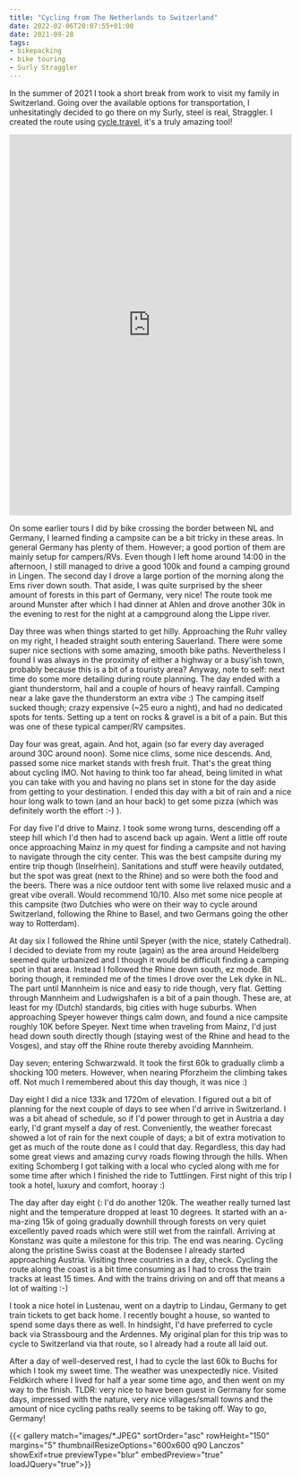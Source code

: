 ```yaml
---
title: "Cycling from The Netherlands to Switzerland"
date: 2022-02-06T20:07:55+01:00
date: 2021-09-28
tags:
- bikepacking
- bike touring
- Surly Straggler
---
```


In the summer of 2021 I took a short break from work to visit my family in Switzerland. Going over the available options for transportation, I unhesitatingly decided to go there on my Surly, steel is real, Straggler. I created the route using [cycle.travel](https://cycle.travel/map), it's a truly amazing tool!

<iframe src="https://www.komoot.com/tour/479943503/embed?share_token=adBJUKFrnUYtXsu4YRP3Qnuwi5y4Y4KWWsGefm9rHi2OU51wvi&profile=1" width="100%" height="680" frameborder="0" scrolling="no"></iframe>

On some earlier tours I did by bike crossing the border between NL and Germany, I learned finding a campsite can be a bit tricky in these areas. In general Germany has plenty of them. However; a good portion of them are mainly setup for campers/RVs. Even though I left home around 14:00 in the afternoon, I still managed to drive a good 100k and found a camping ground in Lingen. The second day I drove a large portion of the morning along the Ems river down south. That aside, I was quite surprised by the sheer amount of forests in this part of Germany, very nice! The route took me around Munster after which I had dinner at Ahlen and drove another 30k in the evening to rest for the night at a campground along the Lippe river.

Day three was when things started to get hilly. Approaching the Ruhr valley on my right, I headed straight south entering Sauerland. There were some super nice sections with some amazing, smooth bike paths. Nevertheless I found I was always in the proximity of either a highway or a busy'ish town, probably because this is a bit of a touristy area? Anyway, note to self: next time do some more detailing during route planning. The day ended with a giant thunderstorm, hail and a couple of hours of heavy rainfall. Camping near a lake gave the thunderstorm an extra _vibe_ :) The camping itself sucked though; crazy expensive (~25 euro a night), and had no dedicated spots for tents. Setting up a tent on rocks & gravel is a bit of a pain. But this was one of these typical camper/RV campsites.

Day four was great, again. And hot, again (so far every day averaged around 30C around noon). Some nice clims, some nice descends. And, passed some nice market stands with fresh fruit. That's the great thing about cycling IMO. Not having to think too far ahead, being limited in what you can take with you and having no plans set in stone for the day aside from getting to your destination. I ended this day with a bit of rain and a nice hour long walk to town (and an hour back) to get some pizza (which was definitely worth the effort :-) ).

For day five I'd drive to Mainz. I took some wrong turns, descending off a steep hill which I'd then had to ascend back up again. Went a little off route once approaching Mainz in my quest for finding a campsite and not having to navigate through the city center. This was the best campsite during my entire trip though (Inselrhein). Sanitations and stuff were heavily outdated, but the spot was great (next to the Rhine) and so were both the food and the beers. There was a nice outdoor tent with some live relaxed music and a great vibe overall. Would recommend 10/10. Also met some nice people at this campsite (two Dutchies who were on their way to cycle around Switzerland, following the Rhine to Basel, and two Germans going the other way to Rotterdam).

At day six I followed the Rhine until Speyer (with the nice, stately Cathedral). I decided to deviate from my route (again) as the area around Heidelberg seemed quite urbanized and I though it would be difficult finding a camping spot in that area. Instead I followed the Rhine down south, ez mode. Bit boring though, it reminded me of the times I drove over the Lek dyke in NL. The part until Mannheim is nice and easy to ride though, very flat. Getting through Mannheim and Ludwigshafen is a bit of a pain though. These are, at least for my (Dutch) standards, big cities with huge suburbs. When approaching Speyer however things calm down, and found a nice campsite roughly 10K before Speyer. Next time when traveling from Mainz, I'd just head down south directly though (staying west of the Rhine and head to the Vosges), and stay off the Rhine route thereby avoiding Mannheim.

Day seven; entering Schwarzwald. It took the first 60k to gradually climb a shocking 100 meters. However, when nearing Pforzheim the climbing takes off. Not much I remembered about this day though, it was nice :)

Day eight I did a nice 133k and 1720m of elevation. I figured out a bit of planning for the next couple of days to see when I'd arrive in Switzerland. I was a bit ahead of schedule, so if I'd power through to get in Austria a day early, I'd grant myself a day of rest. Conveniently, the weather forecast showed a lot of rain for the next couple of days; a bit of extra motivation to get as much of the route done as I could that day. Regardless, this day had some great views and amazing curvy roads flowing through the hills. When exiting Schomberg I got talking with a local who cycled along with me for some time after which I finished the ride to Tuttlingen. First night of this trip I took a hotel, luxury and comfort, hooray :)

The day after day eight (: I'd do another 120k. The weather really turned last night and the temperature dropped at least 10 degrees. It started with an a-ma-zing 15k of going gradually downhill through forests on very quiet excellently paved roads which were still wet from the rainfall. Arriving at Konstanz was quite a milestone for this trip. The end was nearing. Cycling along the pristine Swiss coast at the Bodensee I already started approaching Austria. Visiting three countries in a day, check. Cycling the route along the coast is a bit time consuming as I had to cross the train tracks at least 15 times. And with the trains driving on and off that means a lot of waiting :-)

I took a nice hotel in Lustenau, went on a daytrip to Lindau, Germany to get train tickets to get back home. I recently bought a house, so wanted to spend some days there as well. In hindsight, I'd have preferred to cycle back via Strassbourg and the Ardennes. My original plan for this trip was to cycle to Switzerland via that route, so I already had a route all laid out.

After a day of well-deserved rest, I had to cycle the last 60k to Buchs for which I took my sweet time. The weather was unexpectedly nice. Visited Feldkirch where I lived for half a year some time ago, and then went on my way to the finish. TLDR: very nice to have been guest in Germany for some days, impressed with the nature, very nice villages/small towns and the amount of nice cycling paths really seems to be taking off. Way to go, Germany!

{{< gallery match="images/*.JPEG" sortOrder="asc" rowHeight="150" margins="5" thumbnailResizeOptions="600x600 q90 Lanczos" showExif=true previewType="blur" embedPreview="true" loadJQuery="true">}}
